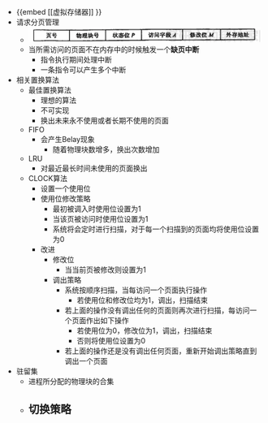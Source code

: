 - {{embed [[虚拟存储器]] }}
- 请求分页管理
	- ![image.png](../assets/image_1630392145256_0.png)
	- 当所需访问的页面不在内存中的时候触发一个**缺页中断**
		- 指令执行期间处理中断
		- 一条指令可以产生多个中断
- 相关置换算法
	- 最佳置换算法
		- 理想的算法
		- 不可实现
		- 换出未来永不使用或者长期不使用的页面
	- FIFO
		- 会产生Belay现象
			- 随着物理块数增多，换出次数增加
	- LRU
		- 对最近最长时间未使用的页面换出
	- CLOCK算法
		- 设置一个使用位
		- 使用位修改策略
			- 最初被调入时使用位设置为1
			- 当该页被访问时使用位设置为1
			- 系统将会定时进行扫描，对于每一个扫描到的页面均将使用位设置为0
		- 改进
			- 修改位
				- 当当前页被修改则设置为1
			- 调出策略
				- 系统按顺序扫描，当每访问一个页面执行操作
					- 若使用位和修改位均为1，调出，扫描结束
				- 若上面的操作没有调出任何的页面则再次进行扫描，每访问一个页面作出如下操作
					- 若使用位为0，修改位为1，调出，扫描结束
					- 否则将使用位设置为0
				- 若上面的操作还是没有调出任何页面，重新开始调出策略直到调出一个页面
- 驻留集
	- 进程所分配的物理块的合集
	- 切换策略
		-